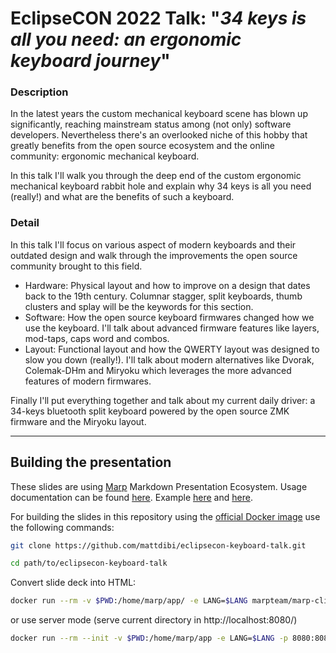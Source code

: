 # EclipseCON 2022 Talk: "_34 keys is all you need: an ergonomic keyboard journey_"

### Description

In the latest years the custom mechanical keyboard scene has blown up significantly, reaching mainstream status among (not only) software developers. Nevertheless there's an overlooked niche of this hobby that greatly benefits from the open source ecosystem and the online community: ergonomic mechanical keyboard.

In this talk I'll walk you through the deep end of the custom ergonomic mechanical keyboard rabbit hole and explain why 34 keys is all you need (really!) and what are the benefits of such a keyboard.

### Detail

In this talk I'll focus on various aspect of modern keyboards and their outdated design and walk through the improvements the open source community brought to this field.

- Hardware: Physical layout and how to improve on a design that dates back to the 19th century. Columnar stagger, split keyboards, thumb clusters and splay will be the keywords for this section.
- Software: How the open source keyboard firmwares changed how we use the keyboard. I'll talk about advanced firmware features like layers, mod-taps, caps word and combos.
- Layout: Functional layout and how the QWERTY layout was designed to slow you down (really!). I'll talk about modern alternatives like Dvorak, Colemak-DHm and Miryoku which leverages the more advanced features of modern firmwares.

Finally I'll put everything together and talk about my current daily driver: a 34-keys bluetooth split keyboard powered by the open source ZMK firmware and the Miryoku layout.

---

## Building the presentation

These slides are using [Marp](https://marp.app/) Markdown Presentation Ecosystem. Usage documentation can be found [here](https://marpit.marp.app/). Example [here](https://speakerdeck.com/yhatt/marp-basic-example?slide=20) and [here](https://raw.githubusercontent.com/hahnec/marp-recipes/master/marp_recipes.pdf).

For building the slides in this repository using the [official Docker image](https://hub.docker.com/r/marpteam/marp-cli/) use the following commands:

```bash
git clone https://github.com/mattdibi/eclipsecon-keyboard-talk.git
```

```bash
cd path/to/eclipsecon-keyboard-talk
```

Convert slide deck into HTML:

```bash
docker run --rm -v $PWD:/home/marp/app/ -e LANG=$LANG marpteam/marp-cli --bespoke.transition --bespoke.progress --preview slides.md
```

or use server mode (serve current directory in http://localhost:8080/)

```bash
docker run --rm --init -v $PWD:/home/marp/app -e LANG=$LANG -p 8080:8080 -p 37717:37717 marpteam/marp-cli --bespoke.transition --bespoke.progress -s .
```
